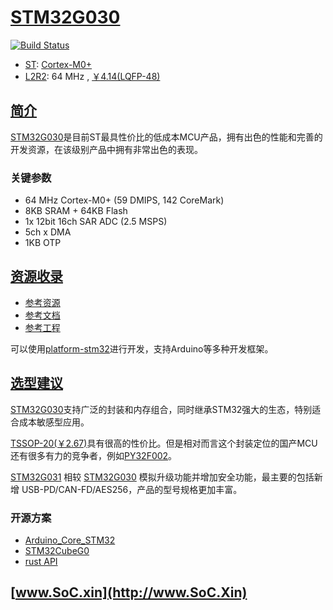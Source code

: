 ﻿# [STM32G030](https://www.soc.xin/STM32G030)

[![Build Status](https://github.com/SoCXin/STM32G030/workflows/docs/badge.svg)](https://github.com/SoCXin/docs/tree/STM32G030)

* [ST](https://www.st.com/zh/): [Cortex-M0+](https://github.com/SoCXin/Cortex)
* [L2R2](https://github.com/SoCXin/Level): 64 MHz , [￥4.14(LQFP-48)](https://item.szlcsc.com/549607.html)

## [简介](https://github.com/SoCXin/STM32G030/wiki)

[STM32G030](https://www.st.com/zh/microcontrollers-microprocessors/stm32g0-series.html)是目前ST最具性价比的低成本MCU产品，拥有出色的性能和完善的开发资源，在该级别产品中拥有非常出色的表现。

### 关键参数

* 64 MHz Cortex-M0+ (59 DMIPS, 142 CoreMark)
* 8KB SRAM + 64KB Flash
* 1x 12bit 16ch SAR ADC (2.5 MSPS)
* 5ch x DMA
* 1KB OTP

## [资源收录](https://github.com/SoCXin)

* [参考资源](src/)
* [参考文档](docs/)
* [参考工程](project/)

可以使用[platform-stm32](https://github.com/OS-Q/platform-stm32)进行开发，支持Arduino等多种开发框架。

## [选型建议](https://github.com/SoCXin/STM32G030)

[STM32G030](https://item.szlcsc.com/549607.html)支持广泛的封装和内存组合，同时继承STM32强大的生态，特别适合成本敏感型应用。

[TSSOP-20(￥2.67)](https://item.szlcsc.com/769428.html)具有很高的性价比。但是相对而言这个封装定位的国产MCU还有很多有力的竞争者，例如[PY32F002](https://github.com/SoCXin/PY32F002)。

[STM32G031](https://www.st.com/content/st_com/zh/products/microcontrollers-microprocessors/stm32-32-bit-arm-cortex-mcus/stm32-mainstream-mcus/stm32g0-series/stm32g0x1.html) 相较 [STM32G030](https://www.st.com/content/st_com/zh/products/microcontrollers-microprocessors/stm32-32-bit-arm-cortex-mcus/stm32-mainstream-mcus/stm32g0-series/stm32g0x0-value-line.html) 模拟升级功能并增加安全功能，最主要的包括新增 USB-PD/CAN-FD/AES256，产品的型号规格更加丰富。


### 开源方案

* [Arduino_Core_STM32](https://github.com/stm32duino/Arduino_Core_STM32)
* [STM32CubeG0](https://github.com/STMicroelectronics/STM32CubeG0)
* [rust API](https://github.com/stm32-rs/stm32g0xx-hal)

## [www.SoC.xin](http://www.SoC.Xin)
